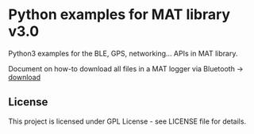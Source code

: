 # Python examples for MAT library v3.0

Python3 examples for the BLE, GPS, networking... APIs in MAT library.

Document on how-to download all files in a MAT logger via Bluetooth -> [download](./docs/script_to_download_all_files_in_a_mat_logger.pdf_)


## License
This project is licensed under GPL License - see LICENSE file for details.
